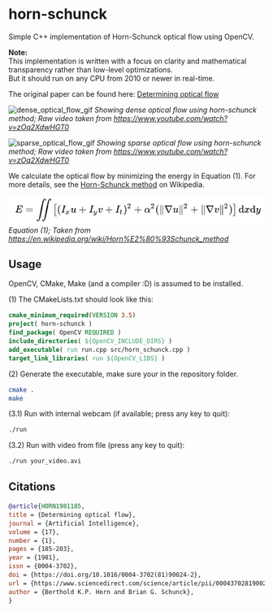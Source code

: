# horn-schunck
Simple C++ implementation of Horn-Schunck optical flow using OpenCV. 

**Note:**  
This implementation is written with a focus on clarity and mathematical transparency rather than low-level optimizations.  
But it should run on any CPU from 2010 or newer in real-time.

The original paper can be found here: [Determining optical flow](https://www.sciencedirect.com/science/article/abs/pii/0004370281900242)

![dense_optical_flow_gif](./assets/dense_optical_flow.gif)
*Showing dense optical flow using horn-schunck method; Raw video taken from https://www.youtube.com/watch?v=zOq2XdwHGT0*

![sparse_optical_flow_gif](./assets/sparse_optical_flow.gif)
*Showing sparse optical flow using horn-schunck method; Raw video taken from https://www.youtube.com/watch?v=zOq2XdwHGT0*

We calculate the optical flow by minimizing the energy in Equation (1).
For more details, see the [Horn-Schunck method](https://en.wikipedia.org/wiki/Horn%E2%80%93Schunck_method) on Wikipedia.

![energy_horn_schunck](./assets/energy_horn_schunck.png)
*Equation (1); Taken from https://en.wikipedia.org/wiki/Horn%E2%80%93Schunck_method*

## Usage
OpenCV, CMake, Make (and a compiler :D) is assumed to be installed.

(1) The CMakeLists.txt should look like this:

```cmake
cmake_minimum_required(VERSION 3.5)
project( horn-schunck )
find_package( OpenCV REQUIRED )
include_directories( ${OpenCV_INCLUDE_DIRS} )
add_executable( run run.cpp src/horn_schunck.cpp )
target_link_libraries( run ${OpenCV_LIBS} )
```

(2) Generate the executable, make sure your in the repository folder.
```bash
cmake .
make
```

(3.1) Run with internal webcam (if available; press any key to quit):
```bash
./run
```

(3.2) Run with video from file (press any key to quit):
```bash
./run your_video.avi
```

## Citations
```bibtex
@article{HORN1981185,
title = {Determining optical flow},
journal = {Artificial Intelligence},
volume = {17},
number = {1},
pages = {185-203},
year = {1981},
issn = {0004-3702},
doi = {https://doi.org/10.1016/0004-3702(81)90024-2},
url = {https://www.sciencedirect.com/science/article/pii/0004370281900242},
author = {Berthold K.P. Horn and Brian G. Schunck},
}
```